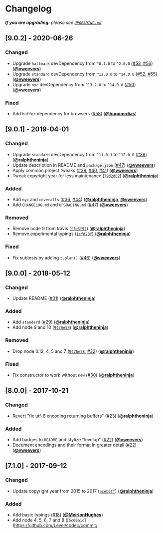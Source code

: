 # Changelog

_**If you are upgrading:** please see [`UPGRADING.md`](UPGRADING.md)._

## [9.0.2] - 2020-06-26

### Changed

- Upgrade `hallmark` devDependency from `^0.1.0` to `^2.0.0` ([#53](https://github.com/Level/codec/issues/53), [#56](https://github.com/Level/codec/issues/56)) ([**@vweevers**](https://github.com/vweevers))
- Upgrade `standard` devDependency from `^12.0.0` to `^14.0.0` ([#52](https://github.com/Level/codec/issues/52), [#55](https://github.com/Level/codec/issues/55)) ([**@vweevers**](https://github.com/vweevers))
- Upgrade `nyc` devDependency from `^13.2.0` to `^14.0.0` ([#50](https://github.com/Level/codec/issues/50))  ([**@vweevers**](https://github.com/vweevers))

### Fixed

- Add `buffer` dependency for browsers ([#58](https://github.com/Level/codec/issues/58)) ([**@hugomrdias**](https://github.com/hugomrdias))

## [9.0.1] - 2019-04-01

### Changed

- Upgrade `standard` devDependency from `^11.0.1` to `^12.0.0` ([#38](https://github.com/Level/codec/issues/38)) ([**@ralphtheninja**](https://github.com/ralphtheninja))
- Update description in README and `package.json` ([#47](https://github.com/Level/codec/issues/47)) ([**@vweevers**](https://github.com/vweevers))
- Apply common project tweaks ([#39](https://github.com/Level/codec/issues/39), [#40](https://github.com/Level/codec/issues/40), [#41](https://github.com/Level/codec/issues/41)) ([**@vweevers**](https://github.com/vweevers))
- Tweak copyright year for less maintenance ([`79d2d02`](https://github.com/Level/codec/commit/79d2d02)) ([**@ralphtheninja**](https://github.com/ralphtheninja))

### Added

- Add `nyc` and `coveralls` ([#36](https://github.com/Level/codec/issues/36), [#44](https://github.com/Level/codec/issues/44)) ([**@ralphtheninja**](https://github.com/ralphtheninja), [**@vweevers**](https://github.com/vweevers))
- Add `CHANGELOG.md` and `UPGRADING.md` ([#47](https://github.com/Level/codec/issues/47)) ([**@vweevers**](https://github.com/vweevers))

### Removed

- Remove node 9 from travis ([`ffe3f92`](https://github.com/Level/codec/commit/ffe3f92)) ([**@ralphtheninja**](https://github.com/ralphtheninja))
- Remove experimental typings ([`1cfd23f`](https://github.com/Level/codec/commit/1cfd23f)) ([**@ralphtheninja**](https://github.com/ralphtheninja))

### Fixed

- Fix subtests by adding `t.plan()` ([#46](https://github.com/Level/codec/issues/46)) ([**@vweevers**](https://github.com/vweevers))

## [9.0.0] - 2018-05-12

### Changed

- Update README ([#31](https://github.com/Level/codec/issues/31)) ([**@ralphtheninja**](https://github.com/ralphtheninja))

### Added

- Add `standard` ([#29](https://github.com/Level/codec/issues/29)) ([**@ralphtheninja**](https://github.com/ralphtheninja))
- Add node 9 and 10 ([`9476e58`](https://github.com/Level/codec/commit/9476e58)) ([**@ralphtheninja**](https://github.com/ralphtheninja))

### Removed

- Drop node 0.12, 4, 5 and 7 ([`9476e58`](https://github.com/Level/codec/commit/9476e58), [#32](https://github.com/Level/codec/issues/32)) ([**@ralphtheninja**](https://github.com/ralphtheninja))

### Fixed

- Fix constructor to work without `new` ([#30](https://github.com/Level/codec/issues/30)) ([**@ralphtheninja**](https://github.com/ralphtheninja))

## [8.0.0] - 2017-10-21

### Changed

- Revert "fix utf-8 encoding returning buffers" ([#23](https://github.com/Level/codec/issues/23)) ([**@ralphtheninja**](https://github.com/ralphtheninja))

### Added

- Add badges to `README` and stylize "levelup" ([#22](https://github.com/Level/codec/issues/22)) ([**@vweevers**](https://github.com/vweevers))
- Document encodings and their format in greater detail ([#22](https://github.com/Level/codec/issues/22)) ([**@vweevers**](https://github.com/vweevers))

## [7.1.0] - 2017-09-12

### Changed

- Update copyright year from 2015 to 2017 ([`aceb6ff`](https://github.com/Level/codec/commit/aceb6ff)) ([**@ralphtheninja**](https://github.com/ralphtheninja))

### Added

- Add basic typings ([#18](https://github.com/Level/codec/issues/18)) ([**@MeirionHughes**](https://github.com/MeirionHughes))
- Add node 4, 5, 6, 7 and 8 ([`5c00a1c`](https://github.com/Level/codec/commit/